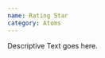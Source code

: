 ```yaml
---
name: Rating Star
category: Atoms
---
```


Descriptive Text goes here.

```dva-e-rating-star:dva-e-rating-star.html
```
